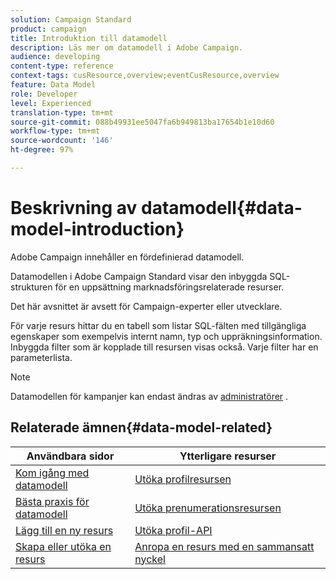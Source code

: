 ```yaml
---
solution: Campaign Standard
product: campaign
title: Introduktion till datamodell
description: Läs mer om datamodell i Adobe Campaign.
audience: developing
content-type: reference
context-tags: cusResource,overview;eventCusResource,overview
feature: Data Model
role: Developer
level: Experienced
translation-type: tm+mt
source-git-commit: 088b49931ee5047fa6b949813ba17654b1e10d60
workflow-type: tm+mt
source-wordcount: '146'
ht-degree: 97%

---
```



# Beskrivning av datamodell{#data-model-introduction}

Adobe Campaign innehåller en fördefinierad datamodell.

Datamodellen i Adobe Campaign Standard visar den inbyggda SQL-strukturen för en uppsättning marknadsföringsrelaterade resurser.

Det här avsnittet är avsett för Campaign-experter eller utvecklare.

För varje resurs hittar du en tabell som listar SQL-fälten med tillgängliga egenskaper som exempelvis internt namn, typ och uppräkningsinformation.  Inbyggda filter som är kopplade till resursen visas också.  Varje filter har en parameterlista.

>[!NOTE]
>Datamodellen för kampanjer kan endast ändras av [administratörer](../../administration/using/users-management.md#functional-administrators) .

## Relaterade ämnen{#data-model-related}

| Användbara sidor | Ytterligare resurser |
|---|---|
| [Kom igång med datamodell](data-model-concepts.md) | [Utöka profilresursen](extending-the-profile-resource-with-a-new-field.md) |
| [Bästa praxis för datamodell](data-model-best-practices.md) | [Utöka prenumerationsresursen](extending-the-subscriptions-to-an-application-resource.md) |
| [Lägg till en ny resurs](key-steps-to-add-a-resource.md) | [Utöka profil-API](about-extending-the-api.md) |
| [Skapa eller utöka en resurs](creating-or-extending-the-resource.md) | [Anropa en resurs med en sammansatt nyckel](uc-calling-resource-id-key.md) |
